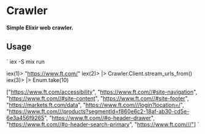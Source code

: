 # Crawler

**Simple Elixir web crawler.**

## Usage

`
  iex -S mix run

  iex(1)> "https://www.ft.com/"
  iex(2)> |> Crawler.Client.stream_urls_from()
  iex(3)> |> Enum.take(10)

  ["https://www.ft.com/accessibility", "https://www.ft.com//#site-navigation",
  "https://www.ft.com//#site-content", "https://www.ft.com//#site-footer",
  "https://markets.ft.com/data", "https://www.ft.com///login?location=/",
  "https://www.ft.com///products?segmentId=f860e6c2-18af-ab30-cd5e-6e3a456f9265",
  "https://www.ft.com//#o-header-drawer",
  "https://www.ft.com//#o-header-search-primary", "https://www.ft.com///"]
`

